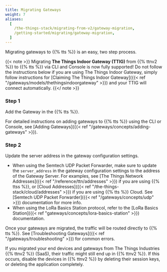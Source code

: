 ```yaml
---
title: Migrating Gateways
weight: 7
aliases:
  [
    /the-things-stack/migrating-from-v2/gateway-migration,
    /getting-started/migrating/gateway-migration,
  ]
---
```


Migrating gateways to {{% tts %}} is an easy, two step process.

{{< note >}} Migrating **The Things Indoor Gateway (TTIG)** from {{% ttnv2 %}} to {{% tts %}} via CLI and Console is now fully supported! Do not follow the instructions below if you are using The Things Indoor Gateway, simply follow instructions for [Claiming The Things Indoor Gateway]({{< ref "/gateways/models/thethingsindoorgateway" >}}) and your TTIG will connect automatically. {{</ note >}}

### Step 1

Add the Gateway in the {{% tts %}}.

For detailed instructions on adding gateways to {{% tts %}} using the CLI or Console, see [Adding Gateways]({{< ref "/gateways/concepts/adding-gateways" >}}).

### Step 2

Update the server address in the gateway configuration settings.

- When using the Semtech UDP Packet Forwarder, make sure to update the `server_address` in the gateway configuration settings to the address of the Gateway Server. For examples, see [The Things Network Addresses]({{< ref "/reference/ttn/addresses" >}}) if you are using {{% ttss %}}, or [Cloud Addresses]({{< ref "/the-things-stack/cloud/addresses" >}}) if you are using {{% tts %}} Cloud. See [Semtech UDP Packet Forwarder]({{< ref "/gateways/concepts/udp" >}}) documentation for more info.
- When using the LoRa Basics Station protocol, refer to the [LoRa Basics Station]({{< ref "gateways/concepts/lora-basics-station" >}}) documentation.

Once your gateways are migrated, the traffic will be routed directly to {{% tts %}}. See [Troubleshooting Gateways]({{< ref "/gateways/troubleshooting" >}}) for common errors.

If you migrated your end devices and gateways from The Things Industries {{% ttnv2 %}} (SaaS), their traffic might still end up in {{% ttnv2 %}}. If this occurs, disable the devices in {{% ttnv2 %}} by deleting their session keys, or deleting the application completely.
